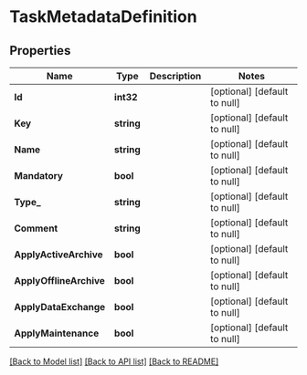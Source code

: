# TaskMetadataDefinition

## Properties
Name | Type | Description | Notes
------------ | ------------- | ------------- | -------------
**Id** | **int32** |  | [optional] [default to null]
**Key** | **string** |  | [optional] [default to null]
**Name** | **string** |  | [optional] [default to null]
**Mandatory** | **bool** |  | [optional] [default to null]
**Type_** | **string** |  | [optional] [default to null]
**Comment** | **string** |  | [optional] [default to null]
**ApplyActiveArchive** | **bool** |  | [optional] [default to null]
**ApplyOfflineArchive** | **bool** |  | [optional] [default to null]
**ApplyDataExchange** | **bool** |  | [optional] [default to null]
**ApplyMaintenance** | **bool** |  | [optional] [default to null]

[[Back to Model list]](../README.md#documentation-for-models) [[Back to API list]](../README.md#documentation-for-api-endpoints) [[Back to README]](../README.md)


